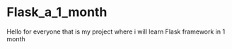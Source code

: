 # Flask_a_1_month
Hello for everyone 
that is my project where i will learn Flask framework in 1 month
